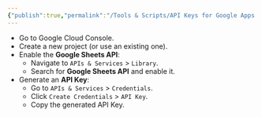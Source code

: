```yaml
---
{"publish":true,"permalink":"/Tools & Scripts/API Keys for Google Apps.md","cssclasses":""}
---
```



- Go to Google Cloud Console.
- Create a new project (or use an existing one).
- Enable the **Google Sheets API**:
    - Navigate to `APIs & Services` > `Library`.
    - Search for **Google Sheets API** and enable it.
- Generate an **API Key**:
    - Go to `APIs & Services` > `Credentials`.
    - Click `Create Credentials` > `API Key`.
    - Copy the generated API Key.